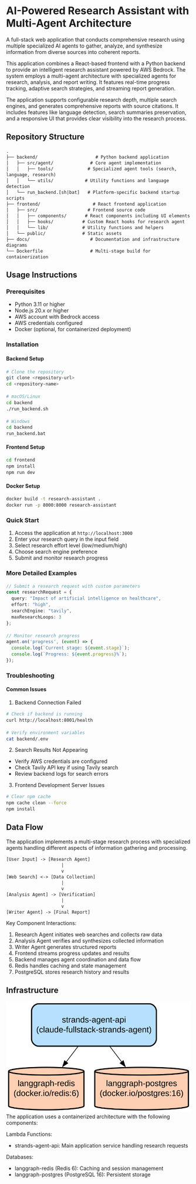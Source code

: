 # AI-Powered Research Assistant with Multi-Agent Architecture

A full-stack web application that conducts comprehensive research using multiple specialized AI agents to gather, analyze, and synthesize information from diverse sources into coherent reports.

This application combines a React-based frontend with a Python backend to provide an intelligent research assistant powered by AWS Bedrock. The system employs a multi-agent architecture with specialized agents for research, analysis, and report writing. It features real-time progress tracking, adaptive search strategies, and streaming report generation.

The application supports configurable research depth, multiple search engines, and generates comprehensive reports with source citations. It includes features like language detection, search summaries preservation, and a responsive UI that provides clear visibility into the research process.

## Repository Structure
```
.
├── backend/                      # Python backend application
│   ├── src/agent/              # Core agent implementation
│   │   ├── tools/             # Specialized agent tools (search, language, research)
│   │   └── utils/            # Utility functions and language detection
│   └── run_backend.[sh|bat]   # Platform-specific backend startup scripts
├── frontend/                    # React frontend application
│   ├── src/                   # Frontend source code
│   │   ├── components/       # React components including UI elements
│   │   ├── hooks/           # Custom React hooks for research agent
│   │   └── lib/             # Utility functions and helpers
│   └── public/              # Static assets
├── docs/                       # Documentation and infrastructure diagrams
└── Dockerfile                  # Multi-stage build for containerization
```

## Usage Instructions
### Prerequisites
- Python 3.11 or higher
- Node.js 20.x or higher
- AWS account with Bedrock access
- AWS credentials configured
- Docker (optional, for containerized deployment)

### Installation

#### Backend Setup
```bash
# Clone the repository
git clone <repository-url>
cd <repository-name>

# macOS/Linux
cd backend
./run_backend.sh

# Windows
cd backend
run_backend.bat
```

#### Frontend Setup
```bash
cd frontend
npm install
npm run dev
```

#### Docker Setup
```bash
docker build -t research-assistant .
docker run -p 8000:8000 research-assistant
```

### Quick Start
1. Access the application at `http://localhost:3000`
2. Enter your research query in the input field
3. Select research effort level (low/medium/high)
4. Choose search engine preference
5. Submit and monitor research progress

### More Detailed Examples
```typescript
// Submit a research request with custom parameters
const researchRequest = {
  query: "Impact of artificial intelligence on healthcare",
  effort: "high",
  searchEngine: "tavily",
  maxResearchLoops: 3
};

// Monitor research progress
agent.on('progress', (event) => {
  console.log(`Current stage: ${event.stage}`);
  console.log(`Progress: ${event.progress}%`);
});
```

### Troubleshooting

#### Common Issues
1. Backend Connection Failed
```bash
# Check if backend is running
curl http://localhost:8001/health

# Verify environment variables
cat backend/.env
```

2. Search Results Not Appearing
- Verify AWS credentials are configured
- Check Tavily API key if using Tavily search
- Review backend logs for search errors

3. Frontend Development Server Issues
```bash
# Clear npm cache
npm cache clean --force
npm install
```

## Data Flow
The application implements a multi-stage research process with specialized agents handling different aspects of information gathering and processing.

```ascii
[User Input] -> [Research Agent]
                     |
                     v
[Web Search] <-> [Data Collection]
                     |
                     v
[Analysis Agent] -> [Verification]
                     |
                     v
[Writer Agent] -> [Final Report]
```

Key Component Interactions:
1. Research Agent initiates web searches and collects raw data
2. Analysis Agent verifies and synthesizes collected information
3. Writer Agent generates structured reports
4. Frontend streams progress updates and results
5. Backend manages agent coordination and data flow
6. Redis handles caching and state management
7. PostgreSQL stores research history and results

## Infrastructure

![Infrastructure diagram](./docs/infra.svg)
The application uses a containerized architecture with the following components:

Lambda Functions:
- strands-agent-api: Main application service handling research requests

Databases:
- langgraph-redis (Redis 6): Caching and session management
- langgraph-postgres (PostgreSQL 16): Persistent storage